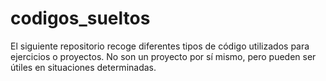 # codigos_sueltos
El siguiente repositorio recoge diferentes tipos de código utilizados para ejercicios o proyectos. No son un proyecto por sí mismo, pero pueden ser útiles en situaciones determinadas.
